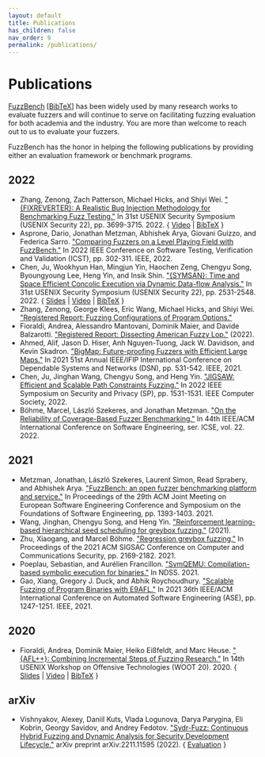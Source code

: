 ```yaml
---
layout: default
title: Publications
has_children: false
nav_order: 9
permalink: /publications/
---
```


# Publications

[FuzzBench](https://dl.acm.org/doi/pdf/10.1145/3468264.3473932)
[[BibTeX](https://ieeexplore.ieee.org/abstract/document/9787836)]
has been widely used by many research works to evaluate fuzzers and will
continue to serve on facilitating fuzzing evaluation for both academia and
the industry.
You are more than welcome to reach out to us to evaluate your fuzzers.

FuzzBench has the honor in helping the following publications by providing either an
evaluation framework or benchmark programs.

<!---
[//]: # (Only included publications of top venues.)
[//]: # (Citations are in Chicago style.)
[//]: # (Include the following links of each publication, if available:)
[//]: # (1. Full Paper.)
[//]: # (2. Our FuzzBench report.)
[//]: # (3. Slides.)
[//]: # (4. Video.)
[//]: # (5. BibTeX.)
-->

## 2022
* Zhang, Zenong, Zach Patterson, Michael Hicks, and Shiyi Wei.
  ["{FIXREVERTER}: A Realistic Bug Injection Methodology for Benchmarking Fuzz
  Testing."](https://www.usenix.org/system/files/sec22-zhang-zenong.pdf) In 31st
  USENIX Security Symposium (USENIX Security 22), pp. 3699-3715. 2022.
  { [Video](https://youtu.be/8n0GVJGvF7w)
  | [BibTeX](https://www.usenix.org/biblio/export/bibtex/281412)
  }
* Asprone, Dario, Jonathan Metzman, Abhishek Arya, Giovani Guizzo, and Federica
  Sarro. ["Comparing Fuzzers on a Level Playing Field with FuzzBench."](https://discovery.ucl.ac.uk/id/eprint/10144606/1/Comparing%20Fuzzers%20on%20a%20Level%20Playing%20Field%20with%20FuzzBench.pdf)
  In 2022 IEEE Conference on Software Testing, Verification and Validation
  (ICST), pp. 302-311. IEEE, 2022.
* Chen, Ju, Wookhyun Han, Mingjun Yin, Haochen Zeng, Chengyu Song, Byoungyoung
  Lee, Heng Yin, and Insik Shin. ["{SYMSAN}: Time and Space Efficient Concolic
  Execution via Dynamic Data-flow Analysis."](https://www.usenix.org/system/files/sec22-chen-ju.pdf)
  In 31st USENIX Security Symposium (USENIX Security 22), pp. 2531-2548. 2022.
  { [Slides](https://www.usenix.org/system/files/sec22_slides-chen_ju.pdf)
  | [Video](https://youtu.be/kactPkTffIo)
  | [BibTeX](https://www.usenix.org/biblio/export/bibtex/281360)
  }
* Zhang, Zenong, George Klees, Eric Wang, Michael Hicks, and Shiyi Wei.
  ["Registered Report: Fuzzing Configurations of Program
  Options."](https://www.ndss-symposium.org/wp-content/uploads/fuzzing2022_23008_paper.pdf)
* Fioraldi, Andrea, Alessandro Mantovani, Dominik Maier, and Davide Balzarotti.
  ["Registered Report: Dissecting American Fuzzy Lop."](https://www.eurecom.fr/publication/6832/download/sec-publi-6832.pdf) (2022).
* Ahmed, Alif, Jason D. Hiser, Anh Nguyen-Tuong, Jack W. Davidson, and Kevin
  Skadron. ["BigMap: Future-proofing Fuzzers with Efficient Large Maps."](https://alifahmed.github.io/res/BigMap_DSN.pdf)
  In 2021 51st Annual IEEE/IFIP International Conference on Dependable Systems
  and Networks (DSN), pp. 531-542. IEEE, 2021.
* Chen, Ju, Jinghan Wang, Chengyu Song, and Heng Yin. ["JIGSAW: Efficient and
  Scalable Path Constraints Fuzzing."](https://www.cs.ucr.edu/~heng/pubs/jigsaw_sp22.pdf)
  In 2022 IEEE Symposium on Security and Privacy (SP), pp. 1531-1531. IEEE Computer Society, 2022.
* Böhme, Marcel, László Szekeres, and Jonathan Metzman.
  ["On the Reliability of Coverage-Based Fuzzer Benchmarking."](http://seclab.cs.sunysb.edu/lszekeres/Papers/ICSE22.pdf)
  In 44th IEEE/ACM International Conference on Software Engineering, ser. ICSE,
  vol. 22. 2022.


## 2021
* Metzman, Jonathan, László Szekeres, Laurent Simon, Read Sprabery, and
  Abhishek Arya. ["FuzzBench: an open fuzzer benchmarking platform and
  service."](https://dl.acm.org/doi/pdf/10.1145/3468264.3473932)
  In Proceedings of the 29th ACM Joint Meeting on European Software Engineering
  Conference and Symposium on the Foundations of Software Engineering, pp.
  1393-1403. 2021.
* Wang, Jinghan, Chengyu Song, and Heng Yin. ["Reinforcement learning-based
  hierarchical seed scheduling for greybox
  fuzzing."](https://escholarship.org/uc/item/44p2v1gd) (2021).
* Zhu, Xiaogang, and Marcel Böhme. ["Regression greybox fuzzing."](https://mboehme.github.io/paper/CCS21.pdf)
  In Proceedings of the 2021 ACM SIGSAC Conference on Computer and
  Communications Security, pp. 2169-2182. 2021.
* Poeplau, Sebastian, and Aurélien Francillon. ["SymQEMU: Compilation-based
  symbolic execution for binaries."](http://193.55.114.4/docs/ndss21_symqemu.pdf)
  In NDSS. 2021.
* Gao, Xiang, Gregory J. Duck, and Abhik Roychoudhury. ["Scalable Fuzzing of
  Program Binaries with E9AFL."](https://www.comp.nus.edu.sg/~gregory/papers/e9afl.pdf)
  In 2021 36th IEEE/ACM International Conference on Automated Software
  Engineering (ASE), pp. 1247-1251. IEEE, 2021.


## 2020
* Fioraldi, Andrea, Dominik Maier, Heiko Eißfeldt, and Marc Heuse. ["{AFL++}:
  Combining Incremental Steps of Fuzzing
  Research."](https://escholarship.org/uc/item/44p2v1gd) In 14th USENIX Workshop on
  Offensive Technologies (WOOT 20). 2020.
  { [Slides](https://www.usenix.org/system/files/woot20-paper36-slides-fioraldi.pdf)
  | [Video](https://youtu.be/cZidm6I7KWU)
  | [BibTeX](https://www.usenix.org/biblio/export/bibtex/257204)
  }


## arXiv
* Vishnyakov, Alexey, Daniil Kuts, Vlada Logunova, Darya Parygina, Eli Kobrin,
  Georgy Savidov, and Andrey Fedotov. ["Sydr-Fuzz: Continuous Hybrid Fuzzing and
  Dynamic Analysis for Security Development Lifecycle."](https://arxiv.org/pdf/2211.11595.pdf)
  arXiv preprint arXiv:2211.11595 (2022).
  { [Evaluation](https://sydr-fuzz.github.io/fuzzbench/) }
